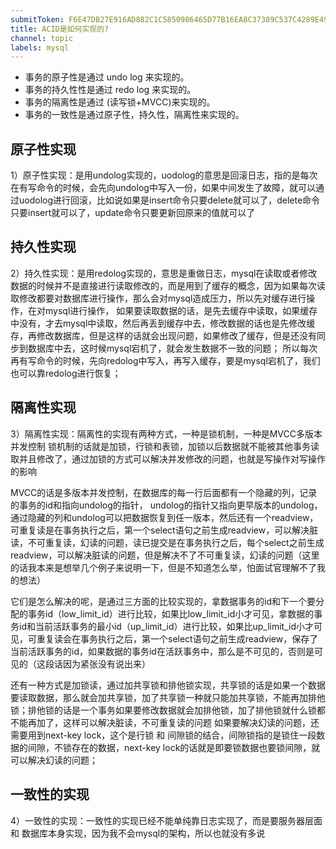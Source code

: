 ```yaml
---
submitToken: F6E47DB27E916AD882C1C5850986465D77B16EA8C37389C537C4289E4991E056
title: ACID是如何实现的?
channel: topic
labels: mysql
---
```


- 事务的原子性是通过 undo log 来实现的。
- 事务的持久性性是通过 redo log 来实现的。
- 事务的隔离性是通过 (读写锁+MVCC)来实现的。
- 事务的一致性是通过原子性，持久性，隔离性来实现的。


## 原子性实现

1）原子性实现：是用undolog实现的，uodolog的意思是回滚日志，指的是每次在有写命令的时候，会先向undolog中写入一份，如果中间发生了故障，就可以通过uodolog进行回滚，比如说如果是insert命令只要delete就可以了，delete命令只要insert就可以了，update命令只要更新回原来的值就可以了

## 持久性实现

2）持久性实现：是用redolog实现的，意思是重做日志，mysql在读取或者修改数据的时候并不是直接进行读取修改的，而是用到了缓存的概念，因为如果每次读取修改都要对数据库进行操作，那么会对mysql造成压力，所以先对缓存进行操作，在对mysql进行操作，
如果要读取数据的话，是先去缓存中读取，如果缓存中没有，才去mysql中读取，然后再丢到缓存中去，修改数据的话也是先修改缓存，再修改数据库，但是这样的话就会出现问题，如果修改了缓存，但是还没有同步到数据库中去，这时候mysql宕机了，就会发生数据不一致的问题；
所以每次再有写命令的时候，先向redolog中写入，再写入缓存，要是mysql宕机了，我们也可以靠redolog进行恢复；

## 隔离性实现

3）隔离性实现：隔离性的实现有两种方式，一种是锁机制，一种是MVCC多版本并发控制
锁机制的话就是加锁，行锁和表锁，加锁以后数据就不能被其他事务读取并且修改了，通过加锁的方式可以解决并发修改的问题，也就是写操作对写操作的影响

MVCC的话是多版本并发控制，在数据库的每一行后面都有一个隐藏的列，记录的事务的id和指向undolog的指针， undolog的指针又指向更早版本的undolog，通过隐藏的列和undolog可以把数据恢复到任一版本，然后还有一个readview，可重复读是在事务执行之后，第一个select语句之前生成readview，可以解决脏读，不可重复读，幻读的问题，读已提交是在事务执行之后，每个select之前生成readview，可以解决脏读的问题，但是解决不了不可重复读，幻读的问题（这里的话我本来是想举几个例子来说明一下，但是不知道怎么举，怕面试官理解不了我的想法）

它们是怎么解决的呢，是通过三方面的比较实现的，拿数据事务的id和下一个要分配的事务id（low_limit_id）进行比较，如果比low_limit_id小才可见，拿数据的事务id和当前活跃事务的最小id（up_limit_id）进行比较，如果比up_limit_id小才可见，可重复读会在事务执行之后，第一个select语句之前生成readview，保存了当前活跃事务的id，如果数据的事务id在活跃事务中，那么是不可见的，否则是可见的（这段话因为紧张没有说出来）

还有一种方式是加锁读，通过加共享锁和排他锁实现，共享锁的话是如果一个数据要读取数据，那么就会加共享锁，加了共享锁一种就只能加共享锁，不能再加排他锁；排他锁的话是一个事务如果要修改数据就会加排他锁，加了排他锁就什么锁都不能再加了，这样可以解决脏读，不可重复读的问题
如果要解决幻读的问题，还需要用到next-key lock，这个是行锁 和 间隙锁的结合，间隙锁指的是锁住一段数据的间隙，不锁存在的数据，next-key lock的话就是即要锁数据也要锁间隙，就可以解决幻读的问题；

## 一致性的实现

4）一致性的实现：一致性的实现已经不能单纯靠日志实现了，而是要服务器层面 和 数据库本身实现，因为我不会mysql的架构，所以也就没有多说

